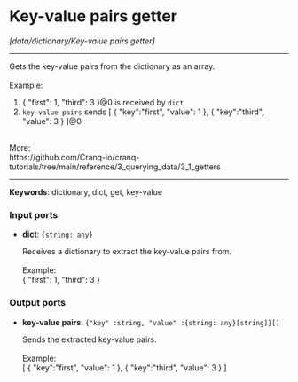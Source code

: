 # Key-value pairs getter

_[data/dictionary/Key-value pairs getter]_

---

Gets the key-value pairs from the dictionary as an array.<br>
<br>
Example:<br>
1. { "first": 1, "third": 3 }@0 is received by `dict`<br>
2. `key-value pairs` sends [ { "key":"first", "value": 1 }, { "key":"third", "value": 3 } ]@0<br>
<br>
More:<br>
https://github.com/Cranq-io/cranq-tutorials/tree/main/reference/3_querying_data/3_1_getters<br>

---

__Keywords__: dictionary, dict, get, key-value

### Input ports

* __dict__: ` {string: any} `

    Receives a dictionary to extract the key-value pairs from.<br>
    <br>
    Example:<br>
     { "first": 1, "third": 3 }<br>

### Output ports

* __key-value pairs__: ` {"key" :string, "value" :{string: any}[string]}[] `

    Sends the extracted key-value pairs.<br>
    <br>
    Example:<br>
    [ { "key":"first", "value": 1 }, { "key":"third", "value": 3 } ]<br>

